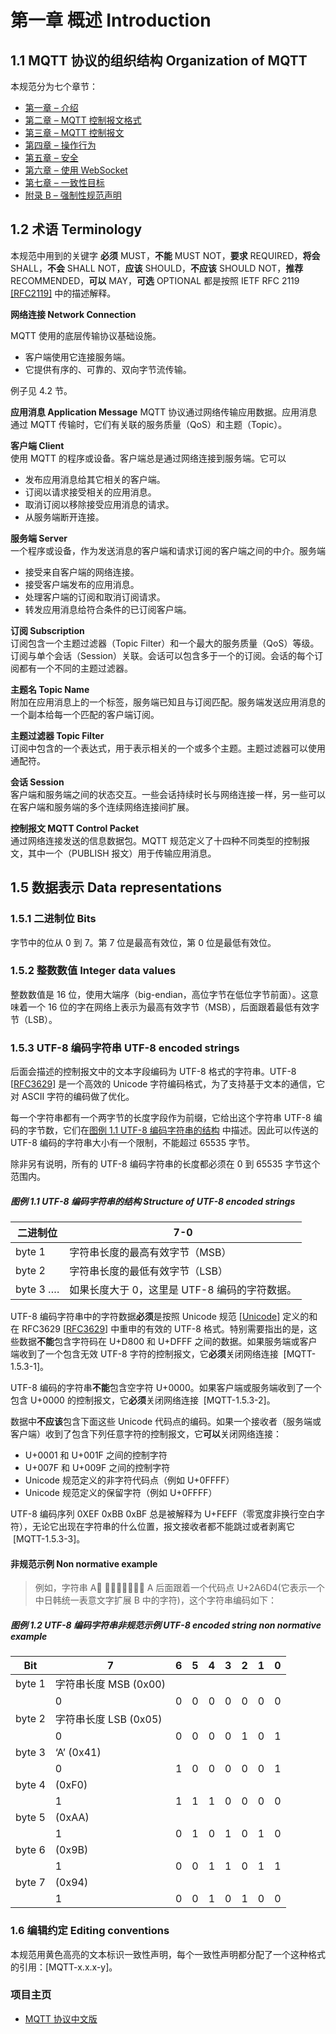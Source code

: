 # 第一章 概述 Introduction

## 1.1 MQTT 协议的组织结构 Organization of MQTT

本规范分为七个章节：

- [第一章 – 介绍](01-Introduction.md)
- [第二章 – MQTT 控制报文格式](02-ControlPacketFormat.md)
- [第三章 – MQTT 控制报文](03-ControlPackets.md)
- [第四章 – 操作行为](04-OperationalBehavior.md)
- [第五章 – 安全](05-Security.md)
- [第六章 – 使用 WebSocket](06-WebSocket.md)
- [第七章 – 一致性目标](07-Conformance.md)
- [附录 B – 强制性规范声明](08-AppendixB.md)

## 1.2 术语 Terminology

本规范中用到的关键字 **必须** MUST，**不能** MUST NOT，**要求** REQUIRED，**将会** SHALL，**不会** SHALL NOT，**应该** SHOULD，**不应该** SHOULD NOT，**推荐** RECOMMENDED，**可以** MAY，**可选** OPTIONAL 都是按照 IETF RFC 2119 [\[RFC2119\]](#anchor-RFC2119) 中的描述解释。

**网络连接 Network Connection**

MQTT 使用的底层传输协议基础设施。

- 客户端使用它连接服务端。
- 它提供有序的、可靠的、双向字节流传输。

例子见 4.2 节。

**应用消息 Application Message**
MQTT 协议通过网络传输应用数据。应用消息通过 MQTT 传输时，它们有关联的服务质量（QoS）和主题（Topic）。

**客户端 Client**  
使用 MQTT 的程序或设备。客户端总是通过网络连接到服务端。它可以

- 发布应用消息给其它相关的客户端。
- 订阅以请求接受相关的应用消息。
- 取消订阅以移除接受应用消息的请求。
- 从服务端断开连接。

**服务端 Server**  
一个程序或设备，作为发送消息的客户端和请求订阅的客户端之间的中介。服务端

- 接受来自客户端的网络连接。
- 接受客户端发布的应用消息。
- 处理客户端的订阅和取消订阅请求。
- 转发应用消息给符合条件的已订阅客户端。

**订阅 Subscription**  
订阅包含一个主题过滤器（Topic Filter）和一个最大的服务质量（QoS）等级。订阅与单个会话（Session）关联。会话可以包含多于一个的订阅。会话的每个订阅都有一个不同的主题过滤器。

**主题名 Topic Name**  
附加在应用消息上的一个标签，服务端已知且与订阅匹配。服务端发送应用消息的一个副本给每一个匹配的客户端订阅。

**主题过滤器 Topic Filter**  
订阅中包含的一个表达式，用于表示相关的一个或多个主题。主题过滤器可以使用通配符。

**会话 Session**  
客户端和服务端之间的状态交互。一些会话持续时长与网络连接一样，另一些可以在客户端和服务端的多个连续网络连接间扩展。

**控制报文 MQTT Control Packet**  
通过网络连接发送的信息数据包。MQTT 规范定义了十四种不同类型的控制报文，其中一个（PUBLISH 报文）用于传输应用消息。

## 1.5 数据表示 Data representations

### 1.5.1 二进制位 Bits

字节中的位从 0 到 7。第 7 位是最高有效位，第 0 位是最低有效位。

### 1.5.2 整数数值 Integer data values

整数数值是 16 位，使用大端序（big-endian，高位字节在低位字节前面）。这意味着一个 16 位的字在网络上表示为最高有效字节（MSB），后面跟着最低有效字节（LSB）。

### 1.5.3 UTF-8 编码字符串 UTF-8 encoded strings

后面会描述的控制报文中的文本字段编码为 UTF-8 格式的字符串。UTF-8 \[[RFC3629](#RFC3629)\] 是一个高效的 Unicode 字符编码格式，为了支持基于文本的通信，它对 ASCII 字符的编码做了优化。

每一个字符串都有一个两字节的长度字段作为前缀，它给出这个字符串 UTF-8 编码的字节数，它们在[图例 1.1 UTF-8 编码字符串的结构](#_Figure_1.1_Structure) 中描述。因此可以传送的 UTF-8 编码的字符串大小有一个限制，不能超过 65535 字节。

除非另有说明，所有的 UTF-8 编码字符串的长度都必须在 0 到 65535 字节这个范围内。

##### 图例 1.1 UTF-8 编码字符串的结构 Structure of UTF-8 encoded strings

| **二进制位** | 7-0                                           |
| ------------ | --------------------------------------------- |
| byte 1       | 字符串长度的最高有效字节（MSB）               |
| byte 2       | 字符串长度的最低有效字节（LSB）               |
| byte 3 ….    | 如果长度大于 0，这里是 UTF-8 编码的字符数据。 |

UTF-8 编码字符串中的字符数据**必须**是按照 Unicode 规范 \[[Unicode](#Unicode)\] 定义的和在 RFC3629 \[[RFC3629](#RFC3629)\] 中重申的有效的 UTF-8 格式。特别需要指出的是，这些数据**不能**包含字符码在 U+D800 和 U+DFFF 之间的数据。如果服务端或客户端收到了一个包含无效 UTF-8 字符的控制报文，它**必须**关闭网络连接  \[MQTT-1.5.3-1\]。

UTF-8 编码的字符串**不能**包含空字符 U+0000。如果客户端或服务端收到了一个包含 U+0000 的控制报文，它**必须**关闭网络连接  \[MQTT-1.5.3-2\]。

数据中**不应该**包含下面这些 Unicode 代码点的编码。如果一个接收者（服务端或客户端）收到了包含下列任意字符的控制报文，它**可以**关闭网络连接：

- U+0001 和 U+001F 之间的控制字符
- U+007F 和 U+009F 之间的控制字符
- Unicode 规范定义的非字符代码点（例如 U+0FFFF）
- Unicode 规范定义的保留字符（例如 U+0FFFF）

UTF-8 编码序列 0XEF 0xBB 0xBF 总是被解释为 U+FEFF（零宽度非换行空白字符），无论它出现在字符串的什么位置，报文接收者都不能跳过或者剥离它  \[MQTT-1.5.3-3\]。

#### 非规范示例 Non normative example

> 例如，字符串 A𪛔 是一个拉丁字母 A 后面跟着一个代码点 U+2A6D4(它表示一个中日韩统一表意文字扩展 B 中的字符)，这个字符串编码如下：

##### 图例 1.2 UTF-8 编码字符串非规范示例 UTF-8 encoded string non normative example

| **Bit** | **7**                 | **6** | **5** | **4** | **3** | **2** | **1** | **0** |
| ------- | --------------------- | ----- | ----- | ----- | ----- | ----- | ----- | ----- |
| byte 1  | 字符串长度 MSB (0x00) |
|         | 0                     | 0     | 0     | 0     | 0     | 0     | 0     | 0     |
| byte 2  | 字符串长度 LSB (0x05) |
|         | 0                     | 0     | 0     | 0     | 0     | 1     | 0     | 1     |
| byte 3  | ‘A’ (0x41)            |
|         | 0                     | 1     | 0     | 0     | 0     | 0     | 0     | 1     |
| byte 4  | (0xF0)                |
|         | 1                     | 1     | 1     | 1     | 0     | 0     | 0     | 0     |
| byte 5  | (0xAA)                |
|         | 1                     | 0     | 1     | 0     | 1     | 0     | 1     | 0     |
| byte 6  | (0x9B)                |
|         | 1                     | 0     | 0     | 1     | 1     | 0     | 1     | 1     |
| byte 7  | (0x94)                |
|         | 1                     | 0     | 0     | 1     | 0     | 1     | 0     | 0     |

### 1.6 编辑约定 Editing conventions

本规范用黄色高亮的文本标识一致性声明，每个一致性声明都分配了一个这种格式的引用：\[MQTT-x.x.x-y\]。

### 项目主页

- [MQTT 协议中文版](https://github.com/mcxiaoke/mqtt)
